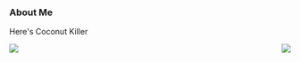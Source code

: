 
### About Me
Here's Coconut Killer 

<img align="left" src="https://github-readme-stats.vercel.app/api/top-langs/?username=mocha-opts&layout=compact" />
     
<img align="right" src="https://github-readme-stats.vercel.app/api?username=mocha-opts&show_icons=true&theme=radical&count_private=true&hide_border=true&cache_seconds=1900"/>


